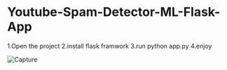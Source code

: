 # Youtube-Spam-Detector-ML-Flask-App
  
  1.Open the project
  2.install flask framwork
  3.run python app.py
  4.enjoy

![Capture](https://user-images.githubusercontent.com/29664631/65606467-981cfa80-dfc8-11e9-8222-7a0356c3bcb7.PNG)

